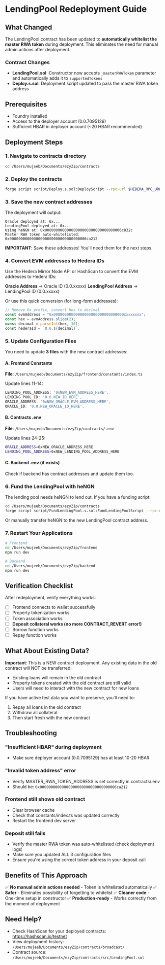 # LendingPool Redeployment Guide

## What Changed

The LendingPool contract has been updated to **automatically whitelist the master RWA token** during deployment. This eliminates the need for manual admin actions after deployment.

### Contract Changes
- **LendingPool.sol**: Constructor now accepts `_masterRWAToken` parameter and automatically adds it to `supportedTokens`
- **Deploy.s.sol**: Deployment script updated to pass the master RWA token address

## Prerequisites

- Foundry installed
- Access to the deployer account (0.0.7095129)
- Sufficient HBAR in deployer account (~20 HBAR recommended)

## Deployment Steps

### 1. Navigate to contracts directory
```bash
cd /Users/mujeeb/Documents/ezyZip/contracts
```

### 2. Deploy the contracts
```bash
forge script script/Deploy.s.sol:DeployScript --rpc-url $HEDERA_RPC_URL --broadcast
```

### 3. Save the new contract addresses
The deployment will output:
```
Oracle deployed at: 0x...
LendingPool deployed at: 0x...
Using heNGN at: 0x00000000000000000000000000000000006c832c
Master RWA token auto-whitelisted: 0x00000000000000000000000000000000006ca212
```

**IMPORTANT**: Save these addresses! You'll need them for the next steps.

### 4. Convert EVM addresses to Hedera IDs

Use the Hedera Mirror Node API or HashScan to convert the EVM addresses to Hedera IDs:

**Oracle Address** → Oracle ID (0.0.xxxxx)
**LendingPool Address** → LendingPool ID (0.0.xxxxx)

Or use this quick conversion (for long-form addresses):
```javascript
// Remove 0x prefix, convert hex to decimal
const evmAddress = "0x00000000000000000000000000000000xxxxxxxx";
const hex = evmAddress.slice(2);
const decimal = parseInt(hex, 16);
const hederaId = `0.0.${decimal}`;
```

### 5. Update Configuration Files

You need to update **3 files** with the new contract addresses:

#### A. Frontend Constants
**File**: `/Users/mujeeb/Documents/ezyZip/frontend/constants/index.ts`

Update lines 11-14:
```typescript
LENDING_POOL_ADDRESS: '0xNEW_EVM_ADDRESS_HERE',
LENDING_POOL_ID: '0.0.NEW_ID_HERE',
ORACLE_ADDRESS: '0xNEW_ORACLE_EVM_ADDRESS_HERE',
ORACLE_ID: '0.0.NEW_ORACLE_ID_HERE',
```

#### B. Contracts .env
**File**: `/Users/mujeeb/Documents/ezyZip/contracts/.env`

Update lines 24-25:
```bash
ORACLE_ADDRESS=0xNEW_ORACLE_ADDRESS_HERE
LENDING_POOL_ADDRESS=0xNEW_LENDING_POOL_ADDRESS_HERE
```

#### C. Backend .env (if exists)
Check if backend has contract addresses and update them too.

### 6. Fund the LendingPool with heNGN

The lending pool needs heNGN to lend out. If you have a funding script:
```bash
cd /Users/mujeeb/Documents/ezyZip/contracts
forge script script/FundLendingPool.s.sol:FundLendingPoolScript --rpc-url $HEDERA_RPC_URL --broadcast
```

Or manually transfer heNGN to the new LendingPool contract address.

### 7. Restart Your Applications

```bash
# Frontend
cd /Users/mujeeb/Documents/ezyZip/frontend
npm run dev

# Backend
cd /Users/mujeeb/Documents/ezyZip/backend
npm run dev
```

## Verification Checklist

After redeployment, verify everything works:

- [ ] Frontend connects to wallet successfully
- [ ] Property tokenization works
- [ ] Token association works
- [ ] **Deposit collateral works (no more CONTRACT_REVERT error!)**
- [ ] Borrow function works
- [ ] Repay function works

## What About Existing Data?

**Important**: This is a NEW contract deployment. Any existing data in the old contract will NOT be transferred:
- Existing loans will remain in the old contract
- Property tokens created with the old contract are still valid
- Users will need to interact with the new contract for new loans

If you have active test data you want to preserve, you'll need to:
1. Repay all loans in the old contract
2. Withdraw all collateral
3. Then start fresh with the new contract

## Troubleshooting

### "Insufficient HBAR" during deployment
- Make sure deployer account (0.0.7095129) has at least 10-20 HBAR

### "Invalid token address" error
- Verify MASTER_RWA_TOKEN_ADDRESS is set correctly in contracts/.env
- Should be: `0x00000000000000000000000000000000006ca212`

### Frontend still shows old contract
- Clear browser cache
- Check that constants/index.ts was updated correctly
- Restart the frontend dev server

### Deposit still fails
- Verify the master RWA token was auto-whitelisted (check deployment logs)
- Make sure you updated ALL 3 configuration files
- Ensure you're using the correct token address in your deposit call

## Benefits of This Approach

✅ **No manual admin actions needed** - Token is whitelisted automatically
✅ **Safer** - Eliminates possibility of forgetting to whitelist
✅ **Cleaner code** - One-time setup in constructor
✅ **Production-ready** - Works correctly from the moment of deployment

## Need Help?

- Check HashScan for your deployed contracts: https://hashscan.io/testnet
- View deployment history: `/Users/mujeeb/Documents/ezyZip/contracts/broadcast/`
- Contract source: `/Users/mujeeb/Documents/ezyZip/contracts/src/LendingPool.sol`
